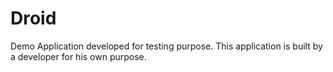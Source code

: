 # Droid
Demo Application developed for testing purpose.
This application is built by a developer for his own purpose.
